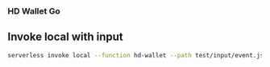 ### HD Wallet Go

## Invoke local with input
```bash
serverless invoke local --function hd-wallet --path test/input/event.json
```
